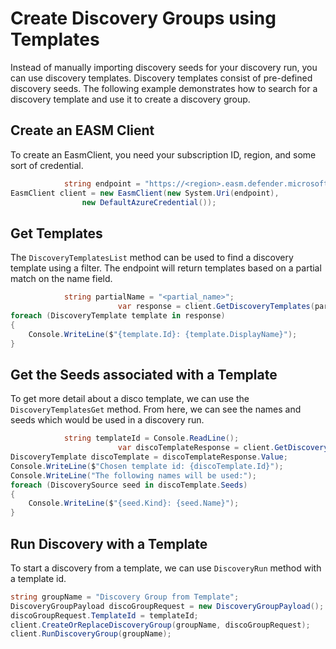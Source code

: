 # Create Discovery Groups using Templates

Instead of manually importing discovery seeds for your discovery run, you can use discovery templates. Discovery templates consist of pre-defined discovery seeds. The following example demonstrates how to search for a discovery template and use it to create a discovery group.

## Create an EASM Client

To create an EasmClient, you need your subscription ID, region, and some sort of credential.

```C# Snippet:Sample3_DiscoTemplates_Create_Client
            string endpoint = "https://<region>.easm.defender.microsoft.com/subscriptions/<Your_Subscription_Id>/resourceGroups/<Your_Resource_Group_Name>/workspaces/<Your_Workspace_Name>";
EasmClient client = new EasmClient(new System.Uri(endpoint),
                new DefaultAzureCredential());
```

## Get Templates

The `DiscoveryTemplatesList` method can be used to find a discovery template using a filter. The endpoint will return templates based on a partial match on the name field.

```C# Snippet:Sample3_DiscoTemplates_Get_Templates
            string partialName = "<partial_name>";
                        var response = client.GetDiscoveryTemplates(partialName);
foreach (DiscoveryTemplate template in response)
{
    Console.WriteLine($"{template.Id}: {template.DisplayName}");
}
```

## Get the Seeds associated with a Template


To get more detail about a disco template, we can use the `DiscoveryTemplatesGet` method. From here, we can see the names and seeds which would be used in a discovery run.

```C# Snippet:Sample3_DiscoTemplates_Get_Template_Seeds
            string templateId = Console.ReadLine();
                        var discoTemplateResponse = client.GetDiscoveryTemplate(templateId);
DiscoveryTemplate discoTemplate = discoTemplateResponse.Value;
Console.WriteLine($"Chosen template id: {discoTemplate.Id}");
Console.WriteLine("The following names will be used:");
foreach (DiscoverySource seed in discoTemplate.Seeds)
{
    Console.WriteLine($"{seed.Kind}: {seed.Name}");
}
```

## Run Discovery with a Template

To start a discovery from a template, we can use `DiscoveryRun` method with a template id.

```C# Snippet:Sample3_DiscoTemplates_Run_Disco_Group
string groupName = "Discovery Group from Template";
DiscoveryGroupPayload discoGroupRequest = new DiscoveryGroupPayload();
discoGroupRequest.TemplateId = templateId;
client.CreateOrReplaceDiscoveryGroup(groupName, discoGroupRequest);
client.RunDiscoveryGroup(groupName);
```